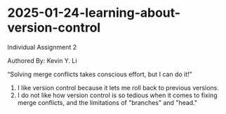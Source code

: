 # 2025-01-24-learning-about-version-control
Individual Assignment 2

Authored By: Kevin Y. Li

“Solving merge conflicts takes conscious effort, but I can do it!”

1. I like version control because it lets me roll back to previous versions.
2. I do not like how version control is so tedious when it comes to fixing merge conflicts, and the limitations of "branches" and "head."